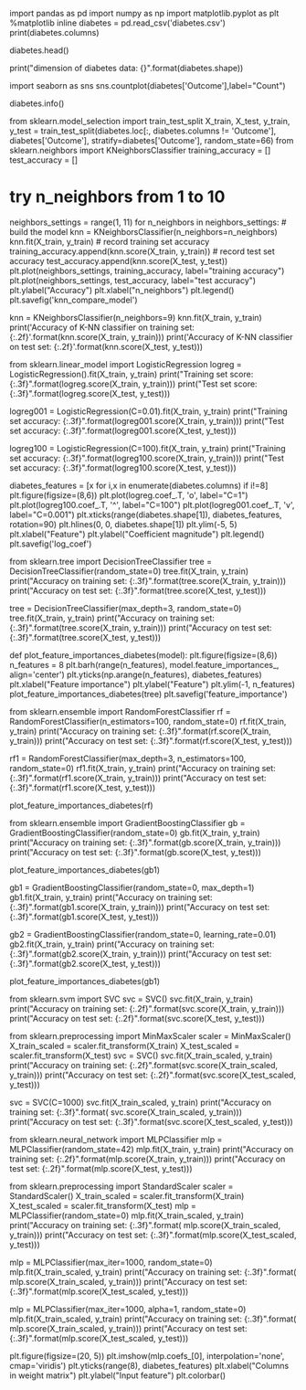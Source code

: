 import pandas as pd
import numpy as np
import matplotlib.pyplot as plt
%matplotlib inline
diabetes = pd.read_csv('diabetes.csv')
print(diabetes.columns)


diabetes.head()


print("dimension of diabetes data: {}".format(diabetes.shape))


import seaborn as sns
sns.countplot(diabetes['Outcome'],label="Count")


diabetes.info()


from sklearn.model_selection import train_test_split
X_train, X_test, y_train, y_test = train_test_split(diabetes.loc[:, diabetes.columns != 'Outcome'], diabetes['Outcome'], stratify=diabetes['Outcome'], random_state=66)
from sklearn.neighbors import KNeighborsClassifier
training_accuracy = []
test_accuracy = []
# try n_neighbors from 1 to 10
neighbors_settings = range(1, 11)
for n_neighbors in neighbors_settings:
    # build the model
    knn = KNeighborsClassifier(n_neighbors=n_neighbors)
    knn.fit(X_train, y_train)
    # record training set accuracy
    training_accuracy.append(knn.score(X_train, y_train))
    # record test set accuracy
    test_accuracy.append(knn.score(X_test, y_test))
plt.plot(neighbors_settings, training_accuracy, label="training accuracy")
plt.plot(neighbors_settings, test_accuracy, label="test accuracy")
plt.ylabel("Accuracy")
plt.xlabel("n_neighbors")
plt.legend()
plt.savefig('knn_compare_model')


knn = KNeighborsClassifier(n_neighbors=9)
knn.fit(X_train, y_train)
print('Accuracy of K-NN classifier on training set: {:.2f}'.format(knn.score(X_train, y_train)))
print('Accuracy of K-NN classifier on test set: {:.2f}'.format(knn.score(X_test, y_test)))



from sklearn.linear_model import LogisticRegression
logreg = LogisticRegression().fit(X_train, y_train)
print("Training set score: {:.3f}".format(logreg.score(X_train, y_train)))
print("Test set score: {:.3f}".format(logreg.score(X_test, y_test)))


logreg001 = LogisticRegression(C=0.01).fit(X_train, y_train)
print("Training set accuracy: {:.3f}".format(logreg001.score(X_train, y_train)))
print("Test set accuracy: {:.3f}".format(logreg001.score(X_test, y_test)))



logreg100 = LogisticRegression(C=100).fit(X_train, y_train)
print("Training set accuracy: {:.3f}".format(logreg100.score(X_train, y_train)))
print("Test set accuracy: {:.3f}".format(logreg100.score(X_test, y_test)))



diabetes_features = [x for i,x in enumerate(diabetes.columns) if i!=8]
plt.figure(figsize=(8,6))
plt.plot(logreg.coef_.T, 'o', label="C=1")
plt.plot(logreg100.coef_.T, '^', label="C=100")
plt.plot(logreg001.coef_.T, 'v', label="C=0.001")
plt.xticks(range(diabetes.shape[1]), diabetes_features, rotation=90)
plt.hlines(0, 0, diabetes.shape[1])
plt.ylim(-5, 5)
plt.xlabel("Feature")
plt.ylabel("Coefficient magnitude")
plt.legend()
plt.savefig('log_coef')



from sklearn.tree import DecisionTreeClassifier
tree = DecisionTreeClassifier(random_state=0)
tree.fit(X_train, y_train)
print("Accuracy on training set: {:.3f}".format(tree.score(X_train, y_train)))
print("Accuracy on test set: {:.3f}".format(tree.score(X_test, y_test)))



tree = DecisionTreeClassifier(max_depth=3, random_state=0)
tree.fit(X_train, y_train)
print("Accuracy on training set: {:.3f}".format(tree.score(X_train, y_train)))
print("Accuracy on test set: {:.3f}".format(tree.score(X_test, y_test)))



def plot_feature_importances_diabetes(model):
    plt.figure(figsize=(8,6))
    n_features = 8
    plt.barh(range(n_features), model.feature_importances_, align='center')
    plt.yticks(np.arange(n_features), diabetes_features)
    plt.xlabel("Feature importance")
    plt.ylabel("Feature")
    plt.ylim(-1, n_features)
plot_feature_importances_diabetes(tree)
plt.savefig('feature_importance')



from sklearn.ensemble import RandomForestClassifier
rf = RandomForestClassifier(n_estimators=100, random_state=0)
rf.fit(X_train, y_train)
print("Accuracy on training set: {:.3f}".format(rf.score(X_train, y_train)))
print("Accuracy on test set: {:.3f}".format(rf.score(X_test, y_test)))



rf1 = RandomForestClassifier(max_depth=3, n_estimators=100, random_state=0)
rf1.fit(X_train, y_train)
print("Accuracy on training set: {:.3f}".format(rf1.score(X_train, y_train)))
print("Accuracy on test set: {:.3f}".format(rf1.score(X_test, y_test)))



plot_feature_importances_diabetes(rf)



from sklearn.ensemble import GradientBoostingClassifier
gb = GradientBoostingClassifier(random_state=0)
gb.fit(X_train, y_train)
print("Accuracy on training set: {:.3f}".format(gb.score(X_train, y_train)))
print("Accuracy on test set: {:.3f}".format(gb.score(X_test, y_test)))



plot_feature_importances_diabetes(gb1)



gb1 = GradientBoostingClassifier(random_state=0, max_depth=1)
gb1.fit(X_train, y_train)
print("Accuracy on training set: {:.3f}".format(gb1.score(X_train, y_train)))
print("Accuracy on test set: {:.3f}".format(gb1.score(X_test, y_test)))



gb2 = GradientBoostingClassifier(random_state=0, learning_rate=0.01)
gb2.fit(X_train, y_train)
print("Accuracy on training set: {:.3f}".format(gb2.score(X_train, y_train)))
print("Accuracy on test set: {:.3f}".format(gb2.score(X_test, y_test)))



plot_feature_importances_diabetes(gb1)



from sklearn.svm import SVC
svc = SVC()
svc.fit(X_train, y_train)
print("Accuracy on training set: {:.2f}".format(svc.score(X_train, y_train)))
print("Accuracy on test set: {:.2f}".format(svc.score(X_test, y_test)))



from sklearn.preprocessing import MinMaxScaler
scaler = MinMaxScaler()
X_train_scaled = scaler.fit_transform(X_train)
X_test_scaled = scaler.fit_transform(X_test)
svc = SVC()
svc.fit(X_train_scaled, y_train)
print("Accuracy on training set: {:.2f}".format(svc.score(X_train_scaled, y_train)))
print("Accuracy on test set: {:.2f}".format(svc.score(X_test_scaled, y_test)))



svc = SVC(C=1000)
svc.fit(X_train_scaled, y_train)
print("Accuracy on training set: {:.3f}".format(
    svc.score(X_train_scaled, y_train)))
print("Accuracy on test set: {:.3f}".format(svc.score(X_test_scaled, y_test)))



from sklearn.neural_network import MLPClassifier
mlp = MLPClassifier(random_state=42)
mlp.fit(X_train, y_train)
print("Accuracy on training set: {:.2f}".format(mlp.score(X_train, y_train)))
print("Accuracy on test set: {:.2f}".format(mlp.score(X_test, y_test)))



from sklearn.preprocessing import StandardScaler
scaler = StandardScaler()
X_train_scaled = scaler.fit_transform(X_train)
X_test_scaled = scaler.fit_transform(X_test)
mlp = MLPClassifier(random_state=0)
mlp.fit(X_train_scaled, y_train)
print("Accuracy on training set: {:.3f}".format(
    mlp.score(X_train_scaled, y_train)))
print("Accuracy on test set: {:.3f}".format(mlp.score(X_test_scaled, y_test)))



mlp = MLPClassifier(max_iter=1000, random_state=0)
mlp.fit(X_train_scaled, y_train)
print("Accuracy on training set: {:.3f}".format(
    mlp.score(X_train_scaled, y_train)))
print("Accuracy on test set: {:.3f}".format(mlp.score(X_test_scaled, y_test)))



mlp = MLPClassifier(max_iter=1000, alpha=1, random_state=0)
mlp.fit(X_train_scaled, y_train)
print("Accuracy on training set: {:.3f}".format(
    mlp.score(X_train_scaled, y_train)))
print("Accuracy on test set: {:.3f}".format(mlp.score(X_test_scaled, y_test)))



plt.figure(figsize=(20, 5))
plt.imshow(mlp.coefs_[0], interpolation='none', cmap='viridis')
plt.yticks(range(8), diabetes_features)
plt.xlabel("Columns in weight matrix")
plt.ylabel("Input feature")
plt.colorbar()